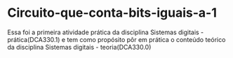 # Circuito-que-conta-bits-iguais-a-1
Essa foi a primeira atividade prática da disciplina Sistemas digitais - prática(DCA330.1) e tem como propósito pôr em prática o conteúdo teórico da disciplina Sistemas digitais - teoria(DCA330.0)
